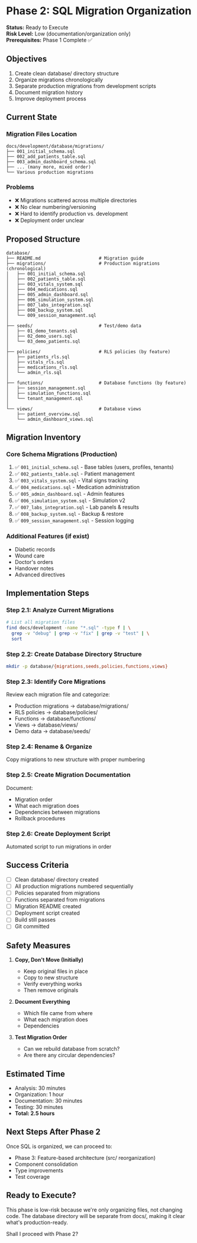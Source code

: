 # Phase 2: SQL Migration Organization

**Status:** Ready to Execute  
**Risk Level:** Low (documentation/organization only)  
**Prerequisites:** Phase 1 Complete ✅

## Objectives

1. Create clean database/ directory structure
2. Organize migrations chronologically
3. Separate production migrations from development scripts
4. Document migration history
5. Improve deployment process

## Current State

### Migration Files Location
```
docs/development/database/migrations/
├── 001_initial_schema.sql
├── 002_add_patients_table.sql
├── 003_admin_dashboard_schema.sql
├── ... (many more, mixed order)
└── Various production migrations
```

### Problems
- ❌ Migrations scattered across multiple directories
- ❌ No clear numbering/versioning
- ❌ Hard to identify production vs. development
- ❌ Deployment order unclear

## Proposed Structure

```
database/
├── README.md                      # Migration guide
├── migrations/                    # Production migrations (chronological)
│   ├── 001_initial_schema.sql
│   ├── 002_patients_table.sql
│   ├── 003_vitals_system.sql
│   ├── 004_medications.sql
│   ├── 005_admin_dashboard.sql
│   ├── 006_simulation_system.sql
│   ├── 007_labs_integration.sql
│   ├── 008_backup_system.sql
│   └── 009_session_management.sql
│
├── seeds/                         # Test/demo data
│   ├── 01_demo_tenants.sql
│   ├── 02_demo_users.sql
│   └── 03_demo_patients.sql
│
├── policies/                      # RLS policies (by feature)
│   ├── patients_rls.sql
│   ├── vitals_rls.sql
│   ├── medications_rls.sql
│   └── admin_rls.sql
│
├── functions/                     # Database functions (by feature)
│   ├── session_management.sql
│   ├── simulation_functions.sql
│   └── tenant_management.sql
│
└── views/                         # Database views
    ├── patient_overview.sql
    └── admin_dashboard_views.sql
```

## Migration Inventory

### Core Schema Migrations (Production)
1. ✅ `001_initial_schema.sql` - Base tables (users, profiles, tenants)
2. ✅ `002_patients_table.sql` - Patient management
3. ✅ `003_vitals_system.sql` - Vital signs tracking
4. ✅ `004_medications.sql` - Medication administration
5. ✅ `005_admin_dashboard.sql` - Admin features
6. ✅ `006_simulation_system.sql` - Simulation v2
7. ✅ `007_labs_integration.sql` - Lab panels & results
8. ✅ `008_backup_system.sql` - Backup & restore
9. ✅ `009_session_management.sql` - Session logging

### Additional Features (if exist)
- Diabetic records
- Wound care
- Doctor's orders
- Handover notes
- Advanced directives

## Implementation Steps

### Step 2.1: Analyze Current Migrations
```bash
# List all migration files
find docs/development -name "*.sql" -type f | \
  grep -v "debug" | grep -v "fix" | grep -v "test" | \
  sort
```

### Step 2.2: Create Database Directory Structure
```bash
mkdir -p database/{migrations,seeds,policies,functions,views}
```

### Step 2.3: Identify Core Migrations
Review each migration file and categorize:
- Production migrations → database/migrations/
- RLS policies → database/policies/
- Functions → database/functions/
- Views → database/views/
- Demo data → database/seeds/

### Step 2.4: Rename & Organize
Copy migrations to new structure with proper numbering

### Step 2.5: Create Migration Documentation
Document:
- Migration order
- What each migration does
- Dependencies between migrations
- Rollback procedures

### Step 2.6: Create Deployment Script
Automated script to run migrations in order

## Success Criteria

- [ ] Clean database/ directory created
- [ ] All production migrations numbered sequentially
- [ ] Policies separated from migrations
- [ ] Functions separated from migrations
- [ ] Migration README created
- [ ] Deployment script created
- [ ] Build still passes
- [ ] Git committed

## Safety Measures

1. **Copy, Don't Move (Initially)**
   - Keep original files in place
   - Copy to new structure
   - Verify everything works
   - Then remove originals

2. **Document Everything**
   - Which file came from where
   - What each migration does
   - Dependencies

3. **Test Migration Order**
   - Can we rebuild database from scratch?
   - Are there any circular dependencies?

## Estimated Time

- Analysis: 30 minutes
- Organization: 1 hour
- Documentation: 30 minutes
- Testing: 30 minutes
- **Total: 2.5 hours**

## Next Steps After Phase 2

Once SQL is organized, we can proceed to:
- Phase 3: Feature-based architecture (src/ reorganization)
- Component consolidation
- Type improvements
- Test coverage

## Ready to Execute?

This phase is low-risk because we're only organizing files, not changing code. The database directory will be separate from docs/, making it clear what's production-ready.

Shall I proceed with Phase 2?
